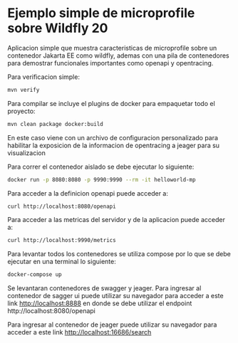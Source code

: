 # Ejemplo simple de microprofile sobre Wildfly 20

Aplicacion simple que muestra caracteristicas de microprofile sobre un contenedor Jakarta EE como wildfly, ademas con una pila de contenedores para demostrar funcionales importantes como openapi y opentracing.

Para verificacion simple:

```bash
mvn verify
```

Para compilar se incluye el plugins de docker para empaquetar todo el proyecto:

```bash
mvn clean package docker:build
```
En este caso viene con un archivo de configuracion personalizado para habilitar la exposicion de la informacion de opentracing a jeager para su visualizacion


Para correr el contenedor aislado se debe ejecutar lo siguiente:

```bash
docker run -p 8080:8080 -p 9990:9990 --rm -it helloworld-mp
```

Para acceder a la definicion openapi puede acceder a:

```bash
curl http://localhost:8080/openapi
```

Para acceder a las metricas del servidor y de la aplicacion puede acceder a:

```bash
curl http://localhost:9990/metrics
```

Para levantar todos los contenedores se utiliza compose por lo que se debe ejecutar en una terminal lo siguiente:

```bash
docker-compose up
```

Se levantaran contenedores de swagger y jeager.
Para ingresar al contenedor de sagger ui puede utilizar su navegador para acceder a este link <http://localhost:8888> en donde se debe utilizar el endpoint http://localhost:8080/openapi

Para ingresar al contenedor de jeager puede utilizar su navegador para acceder a este link <http://localhost:16686/search>